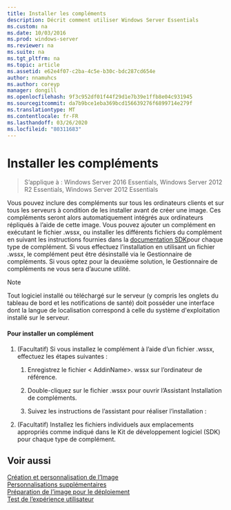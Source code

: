 ```yaml
---
title: Installer les compléments
description: Décrit comment utiliser Windows Server Essentials
ms.custom: na
ms.date: 10/03/2016
ms.prod: windows-server
ms.reviewer: na
ms.suite: na
ms.tgt_pltfrm: na
ms.topic: article
ms.assetid: e62e4f07-c2ba-4c5e-b30c-bdc287cd654e
author: nnamuhcs
ms.author: coreyp
manager: dongill
ms.openlocfilehash: 9f3c952df01f44f29d1e7b39e1ffb8e04c931945
ms.sourcegitcommit: da7b9bce1eba369bcd156639276f6899714e279f
ms.translationtype: MT
ms.contentlocale: fr-FR
ms.lasthandoff: 03/26/2020
ms.locfileid: "80311683"
---
```

# <a name="install-add-ins"></a>Installer les compléments

>S’applique à : Windows Server 2016 Essentials, Windows Server 2012 R2 Essentials, Windows Server 2012 Essentials

Vous pouvez inclure des compléments sur tous les ordinateurs clients et sur tous les serveurs à condition de les installer avant de créer une image. Ces compléments seront alors automatiquement intégrés aux ordinateurs répliqués à l’aide de cette image. Vous pouvez ajouter un complément en exécutant le fichier .wssx, ou installer les différents fichiers du complément en suivant les instructions fournies dans la [documentation SDK](https://go.microsoft.com/fwlink/?LinkID=248648)pour chaque type de complément. Si vous effectuez l’installation en utilisant un fichier .wssx, le complément peut être désinstallé via le Gestionnaire de compléments. Si vous optez pour la deuxième solution, le Gestionnaire de compléments ne vous sera d’aucune utilité.  
  
> [!NOTE]
>  Tout logiciel installé ou téléchargé sur le serveur (y compris les onglets du tableau de bord et les notifications de santé) doit posséder une interface dont la langue de localisation correspond à celle du système d'exploitation installé sur le serveur.  
  
#### <a name="to-install-an-add-in"></a>Pour installer un complément  
  
1.  (Facultatif) Si vous installez le complément à l’aide d’un fichier .wssx, effectuez les étapes suivantes :  
  
    1.  Enregistrez le fichier < AddinName\>. wssx sur l’ordinateur de référence.  
  
    2.  Double-cliquez sur le fichier .wssx pour ouvrir l’Assistant Installation de compléments.  
  
    3.  Suivez les instructions de l’assistant pour réaliser l’installation :  
  
2.  (Facultatif) Installez les fichiers individuels aux emplacements appropriés comme indiqué dans le Kit de développement logiciel (SDK) pour chaque type de complément.  
  
## <a name="see-also"></a>Voir aussi  
 [Création et personnalisation de l’Image](Creating-and-Customizing-the-Image.md)   
 [Personnalisations supplémentaires](Additional-Customizations.md)   
 [Préparation de l’image pour le déploiement](Preparing-the-Image-for-Deployment.md)   
 [Test de l’expérience utilisateur](Testing-the-Customer-Experience.md)